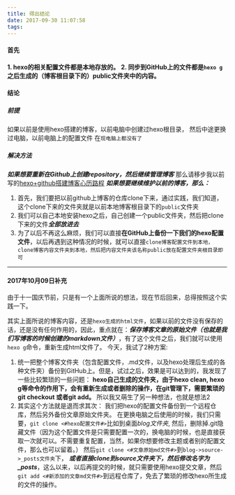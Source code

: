 ```yaml
---
title: 得出结论
date: 2017-09-30 11:07:58
tags:
---
```



#### 首先
**1. hexo的相关配置文件都是本地存放的。**
**2. 同步到GitHub上的文件都是`hexo g`之后生成的（博客根目录下的）public文件夹中的内容。**


#### 结论
##### 前提
如果以前是使用hexo搭建的博客，以前电脑中创建过hexo根目录，
然后中途更换过电脑，以前电脑上的配置文件 在`现电脑上都没有了`

##### 解决方法
***如果想要重新在Github上创建repository，然后继续管理博客***
那么请移步我以前写的[hexo+github搭建博客心历路程](http://www.jianshu.com/p/e4ad163dd963)
***如果想要继续维护以前的博客，那么：***
1. 首先，我们要把以前github上博客的仓库clone下来，通过实践，我们知道，这个clone下来的文件夹就是以前本地博客根目录下的`public`文件夹
2. 我们可以自己本地安装hexo之后，自己创建一个public文件夹，然后把clone下来的文件***全部放进去***
3. 为了以后不再这么麻烦，我们可以直接**在GitHub上备份一下我们的hexo配置文件**，以后再遇到这种情况的时候，就可以直接`clone博客配置文件到本地， clone博客内容文件夹到本地，然后把内容文件夹该名称public放在配置文件夹根目录即可`


----------------------------
#### 2017年10月09日补充
由于十一国庆节前，只是有一个上面所说的想法，现在节后回来，总得按照这个实践一下。

  其实上面所说的博客内容，还是`hexo生成的html文件`，如果以前的文件没有保存的话，还是没有任何作用的，因此，重点就在：***保存博客文章的原始文件（也就是我们写博客的时候创建的markdown文件）***，有了这个文件之后，我们就可以使用`hexo g`命令，重新生成html文件了。
今天，我试了2种方案:
1. 统一把整个博客文件夹（包含配置文件，.md文件，以及hexo处理后生成的各种文件夹）备份到GitHub上。但是，试过之后，效果是可以达到的，我发现了一些比较繁琐的一些问题： **hexo自己生成的文件夹，由于hexo clean, hexo g等命令的作用下，会有重新生成或者删除的操作，在git管理下，需要繁琐的git checkout 或者git add。** 所以我又萌生了另一种想法，也就是想法2
2. 其实这个方法就是退而求其次： 我们把hexo的配置文件备份到一个远程仓库，然后另外备份文章原始文件夹。
在更换电脑之后使用的时候，我们只需要，`git clone <#hexo配置文件#>`比如到桌面*blog文件夹*, 然后，删除掉.git隐藏文件（因为这个配置文件是只需要配置一次的，换电脑的时候，也是直接获取一次就可以。不需要重复配置，当然，如果你想要修改主题或者别的配置文件，那么也可以留着。）
然后`git clone <#文章原始md文件#>`到`blog->source->_posts文件夹`下， ***或者直接clone到source文件夹下，然后修改名字为_posts***，这么以来，以后再提交的时候，就只需要使用hexo提交文章，然后`git add <#新添加的文章md文件#>`到远程仓库了，免去了繁琐的修改hexo所生成的文件的操作。
